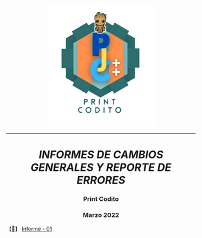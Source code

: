  <p align="center">
   <img src="img/logo-print-codito.png">
</p>

----------------------------------------------------------------

_**<p><h1 align="center">INFORMES DE CAMBIOS GENERALES Y REPORTE DE ERRORES</h1></p>**_

<p><h3 align="center">Print Codito</h3></p>
<p><h3 align="center">Marzo 2022</h3></p>

【📝】 [Informe - 01](https://github.com/WSirrisW/Informes-Print-Codito/blob/main/informe01.md)



